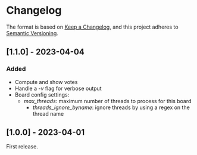 # Changelog

The format is based on [Keep a Changelog](https://keepachangelog.com/en/1.0.0/),
and this project adheres to [Semantic Versioning](https://semver.org/spec/v2.0.0.html).

## [1.1.0] - 2023-04-04

### Added
- Compute and show votes
- Handle a *-v* flag for verbose output
- Board config settings:
  - *max_threads*: maximum number of threads to process for this board
	- *threads_ignore_byname*: ignore threads by using a regex on the thread name

## [1.0.0] - 2023-04-01

First release.
